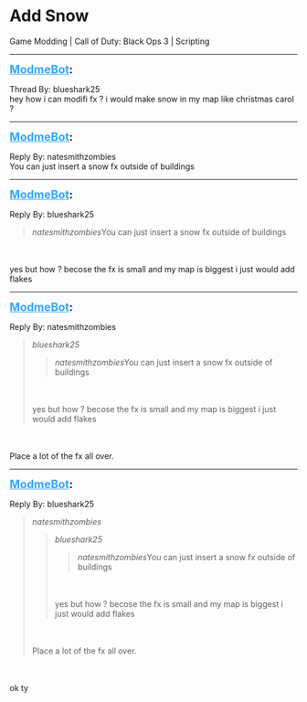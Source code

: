 # Add Snow
Game Modding | Call of Duty: Black Ops 3 | Scripting

---
<strong style="font-size: 1.4em;"><span style="text-decoration: underline;text-decoration-color: #34a7f9;"><span style="color:#34a7f9;">ModmeBot</span></span>:</strong>

<p>Thread By: blueshark25<br />hey how i can modifi fx ? i would make snow in my map like christmas carol ?</p>

---
<strong style="font-size: 1.4em;"><span style="text-decoration: underline;text-decoration-color: #34a7f9;"><span style="color:#34a7f9;">ModmeBot</span></span>:</strong>

<p>Reply By: natesmithzombies<br />You can just insert a snow fx outside of buildings</p>

---
<strong style="font-size: 1.4em;"><span style="text-decoration: underline;text-decoration-color: #34a7f9;"><span style="color:#34a7f9;">ModmeBot</span></span>:</strong>

<p>Reply By: blueshark25<br /><blockquote><em>natesmithzombies</em>You can just insert a snow fx outside of buildings</blockquote><br /><br />yes but how ? becose the fx is small and my map is biggest i just would add flakes</p>

---
<strong style="font-size: 1.4em;"><span style="text-decoration: underline;text-decoration-color: #34a7f9;"><span style="color:#34a7f9;">ModmeBot</span></span>:</strong>

<p>Reply By: natesmithzombies<br /><blockquote><em>blueshark25</em><blockquote><em>natesmithzombies</em>You can just insert a snow fx outside of buildings</blockquote><br /><br />yes but how ? becose the fx is small and my map is biggest i just would add flakes</blockquote><br /><br />Place a lot of the fx all over.</p>

---
<strong style="font-size: 1.4em;"><span style="text-decoration: underline;text-decoration-color: #34a7f9;"><span style="color:#34a7f9;">ModmeBot</span></span>:</strong>

<p>Reply By: blueshark25<br /><blockquote><em>natesmithzombies</em><blockquote><em>blueshark25</em><blockquote><em>natesmithzombies</em>You can just insert a snow fx outside of buildings</blockquote><br /><br />yes but how ? becose the fx is small and my map is biggest i just would add flakes</blockquote><br /><br />Place a lot of the fx all over. </blockquote><br /><br />ok ty</p>
